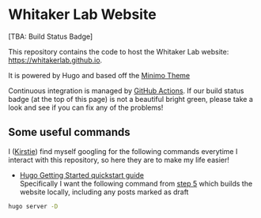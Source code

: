 # Whitaker Lab Website

[TBA: Build Status Badge]

This repository contains the code to host the Whitaker Lab website: <https://whitakerlab.github.io>.

It is powered by Hugo and based off the [Minimo Theme](https://minimo.netlify.app/)

Continuous integration is managed by [GitHub Actions](https://docs.github.com/en/actions).
If our build status badge (at the top of this page) is not a beautiful bright green, please take a look and see if you can fix any of the problems!

## Some useful commands

I ([Kirstie](https://github.com/KirstieJane)) find myself googling for the following commands everytime I interact with this repository, so here they are to make my life easier!

* [Hugo Getting Started quickstart guide](https://gohugo.io/getting-started/quick-start/)<br/>
      Specifically I want the following command from [step 5](https://gohugo.io/getting-started/quick-start/#step-5-start-the-hugo-server) which builds the website locally, including any posts marked as draft<br/>

```bash
hugo server -D
```
